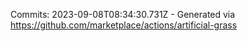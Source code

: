 Commits: 2023-09-08T08:34:30.731Z - Generated via https://github.com/marketplace/actions/artificial-grass
<br>

